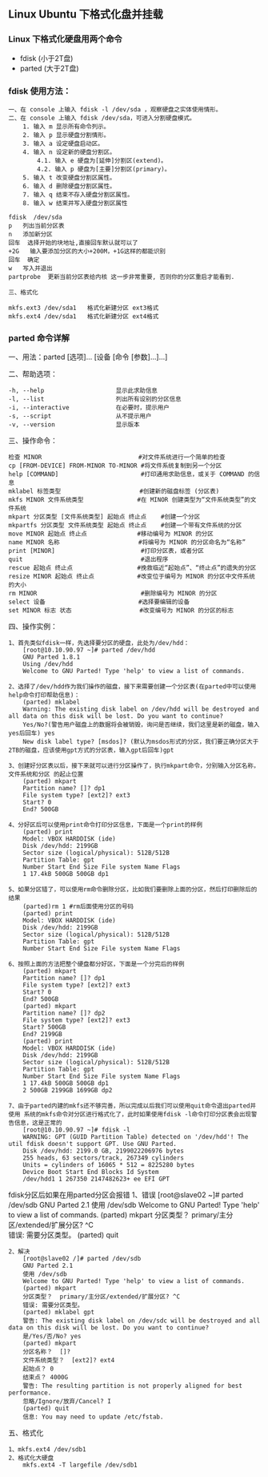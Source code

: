 ## Linux Ubuntu 下格式化盘并挂载

### Linux 下格式化硬盘用两个命令

 * fdisk (小于2T盘)
 * parted (大于2T盘)

### fdisk 使用方法：

	一、在 console 上输入 fdisk -l /dev/sda ，观察硬盘之实体使用情形。
	二、在 console 上输入 fdisk /dev/sda，可进入分割硬盘模式。
		1. 输入 m 显示所有命令列示。
		2. 输入 p 显示硬盘分割情形。
		3. 输入 a 设定硬盘启动区。
		4. 输入 n 设定新的硬盘分割区。
			4.1. 输入 e 硬盘为[延伸]分割区(extend)。
			4.2. 输入 p 硬盘为[主要]分割区(primary)。
		5. 输入 t 改变硬盘分割区属性。
		6. 输入 d 删除硬盘分割区属性。
		7. 输入 q 结束不存入硬盘分割区属性。
		8. 输入 w 结束并写入硬盘分割区属性

	fdisk  /dev/sda  
	p   列出当前分区表
	n   添加新分区
	回车  选择开始的块地址,直接回车默认就可以了
	+2G   输入要添加分区的大小+200M，+1G这样的都能识别
	回车  确定
	w   写入并退出
	partprobe  更新当前分区表给内核 这一步非常重要, 否则你的分区重启才能看到.

	三、格式化

	mkfs.ext3 /dev/sda1   格式化新建分区 ext3格式
	mkfs.ext4 /dev/sda1   格式化新建分区 ext4格式

### parted 命令详解

  一、用法：parted [选项]... [设备 [命令 [参数]...]...] 

  二、帮助选项：

	-h, --help                    显示此求助信息 
	-l, --list                    列出所有设别的分区信息
	-i, --interactive             在必要时，提示用户 
	-s, --script                  从不提示用户 
	-v, --version                 显示版本

  三、操作命令：

	检查 MINOR                           #对文件系统进行一个简单的检查 
	cp [FROM-DEVICE] FROM-MINOR TO-MINOR #将文件系统复制到另一个分区 
	help [COMMAND]                       #打印通用求助信息，或关于 COMMAND 的信息 
	mklabel 标签类型                      #创建新的磁盘标签 (分区表) 
	mkfs MINOR 文件系统类型               #在 MINOR 创建类型为“文件系统类型”的文件系统 
	mkpart 分区类型 [文件系统类型] 起始点 终止点    #创建一个分区 
	mkpartfs 分区类型 文件系统类型 起始点 终止点    #创建一个带有文件系统的分区 
	move MINOR 起始点 终止点              #移动编号为 MINOR 的分区 
	name MINOR 名称                      #将编号为 MINOR 的分区命名为“名称” 
	print [MINOR]                        #打印分区表，或者分区 
	quit                                 #退出程序 
	rescue 起始点 终止点                  #挽救临近“起始点”、“终止点”的遗失的分区 
	resize MINOR 起始点 终止点            #改变位于编号为 MINOR 的分区中文件系统的大小 
	rm MINOR                             #删除编号为 MINOR 的分区 
	select 设备                          #选择要编辑的设备 
	set MINOR 标志 状态                   #改变编号为 MINOR 的分区的标志

  四、操作实例：

	1、首先类似fdisk一样，先选择要分区的硬盘，此处为/dev/hdd：
		[root@10.10.90.97 ~]# parted /dev/hdd
		GNU Parted 1.8.1
		Using /dev/hdd
		Welcome to GNU Parted! Type 'help' to view a list of commands.

	2、选择了/dev/hdd作为我们操作的磁盘，接下来需要创建一个分区表(在parted中可以使用help命令打印帮助信息)：
		(parted) mklabel
		Warning: The existing disk label on /dev/hdd will be destroyed and all data on this disk will be lost. Do you want to continue?
		Yes/No?(警告用户磁盘上的数据将会被销毁，询问是否继续，我们这里是新的磁盘，输入yes后回车) yes
		New disk label type? [msdos]? (默认为msdos形式的分区，我们要正确分区大于2TB的磁盘，应该使用gpt方式的分区表，输入gpt后回车)gpt

	3、创建好分区表以后，接下来就可以进行分区操作了，执行mkpart命令，分别输入分区名称，文件系统和分区 的起止位置
		(parted) mkpart
		Partition name? []? dp1
		File system type? [ext2]? ext3
		Start? 0
		End? 500GB

	4、分好区后可以使用print命令打印分区信息，下面是一个print的样例
		(parted) print
		Model: VBOX HARDDISK (ide)
		Disk /dev/hdd: 2199GB
		Sector size (logical/physical): 512B/512B
		Partition Table: gpt
		Number Start End Size File system Name Flags
		1 17.4kB 500GB 500GB dp1

	5、如果分区错了，可以使用rm命令删除分区，比如我们要删除上面的分区，然后打印删除后的结果	
		(parted)rm 1 #rm后面使用分区的号码
		(parted) print
		Model: VBOX HARDDISK (ide)
		Disk /dev/hdd: 2199GB
		Sector size (logical/physical): 512B/512B
		Partition Table: gpt
		Number Start End Size File system Name Flags

	6、按照上面的方法把整个硬盘都分好区，下面是一个分完后的样例		
		(parted) mkpart
		Partition name? []? dp1
		File system type? [ext2]? ext3
		Start? 0
		End? 500GB
		(parted) mkpart
		Partition name? []? dp2
		File system type? [ext2]? ext3
		Start? 500GB
		End? 2199GB
		(parted) print
		Model: VBOX HARDDISK (ide)
		Disk /dev/hdd: 2199GB
		Sector size (logical/physical): 512B/512B
		Partition Table: gpt
		Number Start End Size File system Name Flags
		1 17.4kB 500GB 500GB dp1
		2 500GB 2199GB 1699GB dp2

	7、由于parted内建的mkfs还不够完善，所以完成以后我们可以使用quit命令退出parted并使用 系统的mkfs命令对分区进行格式化了，此时如果使用fdisk -l命令打印分区表会出现警告信息，这是正常的
		[root@10.10.90.97 ~]# fdisk -l
		WARNING: GPT (GUID Partition Table) detected on '/dev/hdd'! The util fdisk doesn't support GPT. Use GNU Parted.
		Disk /dev/hdd: 2199.0 GB, 2199022206976 bytes
		255 heads, 63 sectors/track, 267349 cylinders
		Units = cylinders of 16065 * 512 = 8225280 bytes
		Device Boot Start End Blocks Id System
		/dev/hdd1 1 267350 2147482623+ ee EFI GPT

  fdisk分区后如果在用parted分区会报错
  	1、错误
  		[root@slave02 ~]# parted /dev/sdb
 		GNU Parted 2.1
 		使用 /dev/sdb
 		Welcome to GNU Parted! Type 'help' to view a list of commands.
 		(parted) mkpart
 		分区类型？  primary/主分区/extended/扩展分区? ^C                          
 		错误: 需要分区类型。
 		(parted) quit 

 	2、解决
 		[root@slave02 /]# parted /dev/sdb
 		GNU Parted 2.1
 		使用 /dev/sdb
 		Welcome to GNU Parted! Type 'help' to view a list of commands.
 		(parted) mkpart                                                           
 		分区类型？  primary/主分区/extended/扩展分区? ^C                          
 		错误: 需要分区类型。
 		(parted) mklabel gpt                                                     
 		警告: The existing disk label on /dev/sdc will be destroyed and all data on this disk will be lost. Do you want to continue?
 		是/Yes/否/No? yes                                                         
 		(parted) mkpart                                                           
 		分区名称？  []?                                                           
 		文件系统类型？  [ext2]? ext4                                              
 		起始点？ 0                                                             
 		结束点？ 4000G                                                            
 		警告: The resulting partition is not properly aligned for best performance.
 		忽略/Ignore/放弃/Cancel? I                                                
 		(parted) quit                                                             
 		信息: You may need to update /etc/fstab. 

  五、格式化

  	1、mkfs.ext4 /dev/sdb1
  	2、格式化大硬盘
  		mkfs.ext4 -T largefile /dev/sdb1
